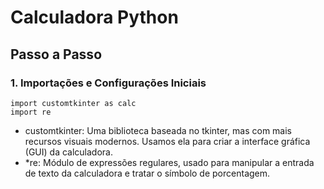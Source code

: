 # Calculadora Python
## Passo a Passo
### 1. Importações e Configurações Iniciais

````code
import customtkinter as calc
import re
````

* customtkinter: Uma biblioteca baseada no tkinter, mas com mais recursos visuais modernos. Usamos ela para criar a interface gráfica (GUI) da calculadora.
* *re: Módulo de expressões regulares, usado para manipular a entrada de texto da calculadora e tratar o símbolo de porcentagem.

